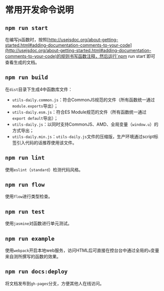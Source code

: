 # 常用开发命令说明

## `npm run start`

在编写js函数时，按照[http://usejsdoc.org/about-getting-started.html#adding-documentation-comments-to-your-code](http://usejsdoc.org/about-getting-started.html#adding-documentation-comments-to-your-code)的规则书写函数注释，然后运行`npm run start`即可查看生成的文档。

## `npm run build`

在`dist`目录下生成4中函数库文件：

* `utils-daily.common.js`：符合CommonJS规范的文件（所有函数统一通过`module.exports`导出）；
* `utils-daily.esm.js`：符合ES Module规范的文件（所有函数统一通过`export default`导出）；
* `utils-daily.js`：以同时支持CommonJS、AMD、全局变量（`window.u`）的方式导出；
* `utils-daily.min.js`：`utils-daily.js`文件的压缩版，生产环境通过script标签引入代码的话推荐使用该文件。

## `npm run lint`

使用`eslint`（`standard`）检测代码风格。

## `npm run flow`

使用`flow`进行类型检查。

## `npm run test`

使用`jasmine`对函数进行单元测试。

## `npm run example`

使用`webpack`开启本地web服务，访问HTML后可直接在控台台中通过全局的`u`变量来自测所撰写的函数的效果。

## `npm run docs:deploy`

将文档发布到`gh-pages`分支，方便其他人在线访问。
